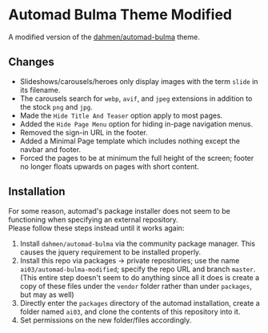 # Automad Bulma Theme Modified

A modified version of the [dahmen/automad-bulma](https://packages.automad.org/dahmen/automad-bulma) theme.  

## Changes

- Slideshows/carousels/heroes only display images with the term `slide` in its filename.  
- The carousels search for `webp`, `avif`, and `jpeg` extensions in addition to the stock `png` and `jpg`.
- Made the `Hide Title And Teaser` option apply to most pages.
- Added the `Hide Page Menu` option for hiding in-page navigation menus.
- Removed the sign-in URL in the footer.
- Added a Minimal Page template which includes nothing except the navbar and footer.  
- Forced the pages to be at minimum the full height of the screen; footer no longer floats upwards on pages with short content.

## Installation

For some reason, automad's package installer does not seem to be functioning when specifying an external repository.  
Please follow these steps instead until it works again:

1. Install `dahmen/automad-bulma` via the community package manager. This causes the jquery requirement to be installed properly.  
2. Install this repo via packages -> private repositories; use the name `ai03/automad-bulma-modified`; specify the repo URL and branch `master`. (This entire step doesn't seem to do anything since all it does is create a copy of these files under the `vendor` folder rather than under `packages`, but may as well)
3. Directly enter the `packages` directory of the automad installation, create a folder named `ai03`, and clone the contents of this repository into it.
4. Set permissions on the new folder/files accordingly.  